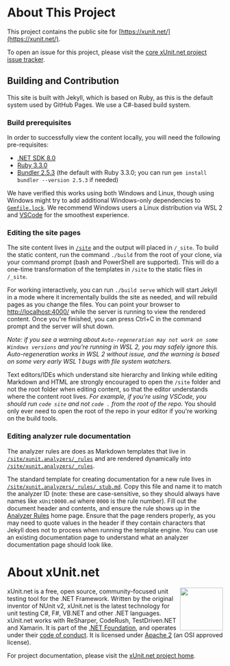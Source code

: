 # About This Project

This project contains the public site for [https://xunit.net/](https://xunit.net/).

To open an issue for this project, please visit the [core xUnit.net project issue tracker](https://github.com/xunit/xunit/issues).

## Building and Contribution

This site is built with Jekyll, which is based on Ruby, as this is the default system used by GitHub Pages. We use a C#-based build system.

### Build prerequisites

In order to successfully view the content locally, you will need the following pre-requisites:

* [.NET SDK 8.0](https://dotnet.microsoft.com/download/dotnet/8.0)
* [Ruby 3.3.0](https://www.ruby-lang.org/en/documentation/installation/)
* [Bundler 2.5.3](https://bundler.io/) (the default with Ruby 3.3.0; you can run `gem install bundler --version 2.5.3` if needed)

We have verified this works using both Windows and Linux, though using Windows might try to add additional Windows-only dependencies to [`Gemfile.lock`](Gemfile.lock). We recommend Windows users a Linux distribution via WSL 2 and [VSCode](https://code.visualstudio.com/) for the smoothest experience.

### Editing the site pages

The site content lives in [`/site`](https://github.com/xunit/xunit/tree/gh-pages/site) and the output will placed in `/_site`. To build the static content, run the command `./build` from the root of your clone, via your command prompt (bash and PowerShell are supported). This will do a one-time transformation of the templates in `/site` to the static files in `/_site`.

For working interactively, you can run `./build serve` which will start Jekyll in a mode where it incrementally builds the site as needed, and will rebuild pages as you change the files. You can point your browser to [http://localhost:4000/](http://localhost:4000/) while the server is running to view the rendered content. Once you're finished, you can press Ctrl+C in the command prompt and the server will shut down.

_Note: if you see a warning about `Auto-regeneration may not work on some Windows versions` and you're running in WSL 2, you may safely ignore this. Auto-regeneration works in WSL 2 without issue, and the warning is based on some very early WSL 1 bugs with file system watchers._

Text editors/IDEs which understand site hierarchy and linking while editing Markdown and HTML are strongly encouraged to open the `/site` folder and not the root folder when editing content, so that the editor understands where the content root lives. _For example, if you're using VSCode, you should run `code site` and not `code .` from the root of the repo._ You should only ever need to open the root of the repo in your editor if you're working on the build tools.

### Editing analyzer rule documentation

The analyzer rules are does as Markdown templates that live in [`/site/xunit.analyzers/_rules`](site/xunit.analyzers/_rules) and are rendered dynamically into [`/site/xunit.analyzers/_rules`](site/xunit.analyzers/rules).

The standard template for creating documentation for a new rule lives in [`/site/xunit.analyzers/_rules/_stub.md`](site/xunit.analyzers/_rules/_stub.md). Copy this file and name it to match the analyzer ID (note: these are case-sensitive, so they should always have names like `xUnit0000.md` where `0000` is the rule number). Fill out the document header and contents, and ensure the rule shows up in the [Analyzer Rules](http://localhost:4000/xunit.analyzers/rules) home page. Ensure that the page renders properly, as you may need to quote values in the header if they contain characters that Jekyll does not to process when running the template engine. You can use an existing documentation page to understand what an analyzer documentation page should look like.

# About xUnit.net

[<img align="right" src="https://xunit.net/images/dotnet-fdn-logo.png" width="100" />](https://www.dotnetfoundation.org/)

xUnit.net is a free, open source, community-focused unit testing tool for the .NET Framework. Written by the original inventor of NUnit v2, xUnit.net is the latest technology for unit testing C#, F#, VB.NET and other .NET languages. xUnit.net works with ReSharper, CodeRush, TestDriven.NET and Xamarin. It is part of the [.NET Foundation](https://www.dotnetfoundation.org/), and operates under their [code of conduct](https://dotnetfoundation.org/about/policies/code-of-conduct). It is licensed under [Apache 2](https://opensource.org/licenses/Apache-2.0) (an OSI approved license).

For project documentation, please visit the [xUnit.net project home](https://xunit.net/).
